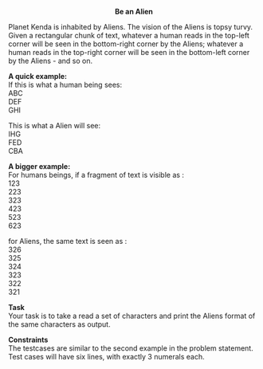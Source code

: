 **<p align=center>Be an Alien</p>**

Planet Kenda is inhabited by Aliens.
The vision of the Aliens is topsy turvy.
Given a rectangular chunk of text, whatever a human reads in the top-left corner will be seen in the bottom-right corner by the Aliens; whatever a human reads in the top-right corner will be seen in the bottom-left corner by the Aliens - and so on.

**A quick example:**</br>
If this is what a human being sees:</br>
ABC</br>
DEF</br>
GHI</br>

This is what a Alien will see:</br>
IHG</br>
FED</br>
CBA</br>

**A bigger example:**</br>
For humans beings, if a fragment of text is visible as :</br>
123</br>
223</br>
323</br>
423</br>
523</br>
623</br>

for Aliens, the same text is seen as :</br>
326</br>
325</br>
324</br>
323</br>
322</br>
321</br>

**Task**</br>
Your task is to take a read a set of characters and print the Aliens format of the same characters as output.

**Constraints**</br>
The testcases are similar to the second example in the problem statement. Test cases will have six lines, with exactly 3 numerals each.
